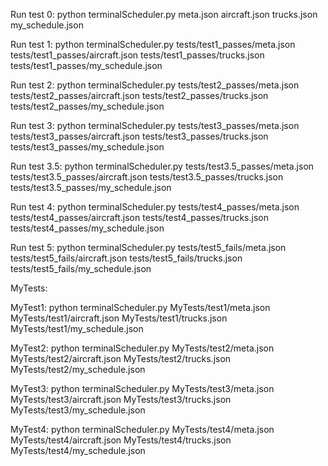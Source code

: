 Run test 0:
python terminalScheduler.py meta.json aircraft.json trucks.json my_schedule.json

Run test 1:
python terminalScheduler.py tests/test1_passes/meta.json tests/test1_passes/aircraft.json tests/test1_passes/trucks.json tests/test1_passes/my_schedule.json

Run test 2:
python terminalScheduler.py tests/test2_passes/meta.json tests/test2_passes/aircraft.json tests/test2_passes/trucks.json tests/test2_passes/my_schedule.json

Run test 3:
python terminalScheduler.py tests/test3_passes/meta.json tests/test3_passes/aircraft.json tests/test3_passes/trucks.json tests/test3_passes/my_schedule.json

Run test 3.5:
python terminalScheduler.py tests/test3.5_passes/meta.json tests/test3.5_passes/aircraft.json tests/test3.5_passes/trucks.json tests/test3.5_passes/my_schedule.json

Run test 4:
python terminalScheduler.py tests/test4_passes/meta.json tests/test4_passes/aircraft.json tests/test4_passes/trucks.json tests/test4_passes/my_schedule.json

Run test 5:
python terminalScheduler.py tests/test5_fails/meta.json tests/test5_fails/aircraft.json tests/test5_fails/trucks.json tests/test5_fails/my_schedule.json


MyTests:

MyTest1:
python terminalScheduler.py MyTests/test1/meta.json MyTests/test1/aircraft.json MyTests/test1/trucks.json MyTests/test1/my_schedule.json

MyTest2:
python terminalScheduler.py MyTests/test2/meta.json MyTests/test2/aircraft.json MyTests/test2/trucks.json MyTests/test2/my_schedule.json

MyTest3:
python terminalScheduler.py MyTests/test3/meta.json MyTests/test3/aircraft.json MyTests/test3/trucks.json MyTests/test3/my_schedule.json

MyTest4:
python terminalScheduler.py MyTests/test4/meta.json MyTests/test4/aircraft.json MyTests/test4/trucks.json MyTests/test4/my_schedule.json